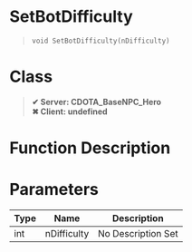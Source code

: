 # SetBotDifficulty
> `void SetBotDifficulty(nDifficulty)`
# Class
> __✔ Server: CDOTA_BaseNPC_Hero__  
> __✖ Client: undefined__  
# Function Description

# Parameters
Type|Name|Description
--|--|--
int|nDifficulty|No Description Set
